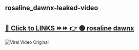 
 ## rosaline_dawnx-leaked-video 

# <h2><a href="https://clipsfans.com/rosaline_dawnx&ref=git">🔗 Click to LINKS ⏩⏩ 👉 🟢 rosaline dawnx </a></h2>

<a href="https://clipsfans.com/rosaline_dawnx&ref=git" rel="nofollow" data-target="animated-image.originalLink"><img src="https://i.ibb.co.com/xMMVF88/686577567.gif" alt="Viral Video Original" style="max-width: 100%; display: inline-block;" data-target="animated-image.originalImage"></a>
